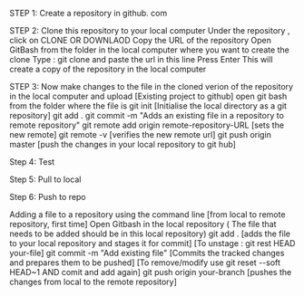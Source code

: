 STEP 1: Create a repository in github. com

STEP 2: Clone this repository to your local computer
            Under the repository , click on CLONE OR DOWNLAOD
            Copy the URL of the repository
            Open GitBash from the folder in the local computer where you want to create the clone
            Type :  git clone and paste the url in this line 
            Press Enter
      This will create a copy of the repository in the local computer
      
STEP 3: Now make changes to the file in the cloned verion of the repository in the local computer and upload [Existing project to github]
            open git bash from the folder where the file is
            git init [Initialise the local directory as a git repository]
            git add .
            git commit -m "Adds an existing file in a repository to remote repository"
            git remote add origin remote-repository-URL [sets the new remote] 
            git remote -v  [verifies the new remote url]
            git push origin master [push the changes in your local repository to git hub]

Step 4: Test

Step 5: Pull to local

Step 6: Push to repo









Adding a file to a repository using the command line [from local to remote repository, first time]
            Open Gitbash in the local repository ( The file that needs to be added should be in this local repository)
            git add . [adds the file to your local repository and stages it for commit] [To unstage : git rest HEAD your-file]
            git commit -m "Add existing file" [Commits the tracked changes and prepares them to be pushed] [To remove/modify use git reset --soft HEAD~1 AND comit and add again]
            git push origin your-branch [pushes the changes from local to the remote repository]
       

